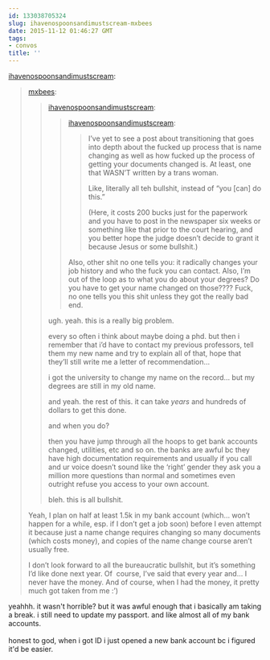 ```yaml
---
id: 133038705324
slug: ihavenospoonsandimustscream-mxbees
date: 2015-11-12 01:46:27 GMT
tags:
- convos
title: ''
---
```

<p><a class="tumblr_blog" href="http://ihavenospoonsandimustscream.tumblr.com/post/133038551355">ihavenospoonsandimustscream</a>:</p>
<blockquote>
<p><a class="tumblr_blog" href="http://mxbees.tumblr.com/post/133038097339">mxbees</a>:</p>
<blockquote>
<p><a class="tumblr_blog" href="http://ihavenospoonsandimustscream.tumblr.com/post/133036781960">ihavenospoonsandimustscream</a>:</p>
<blockquote>
<p><a class="tumblr_blog" href="http://ihavenospoonsandimustscream.tumblr.com/post/133036631160">ihavenospoonsandimustscream</a>:</p>
<blockquote>
<p>I’ve yet to see a post about transitioning that goes into depth about the fucked up process that is name changing as well as how fucked up the process of getting your documents changed is. At least, one that WASN’T written by a trans woman.<br></p>
<p>Like, literally all teh bullshit, instead of “you [can] do this.”</p>
<p>(Here, it costs 200 bucks just for the paperwork and you have to post in the newspaper six weeks or something like that prior to the court hearing, and you better hope the judge doesn’t decide to grant it because Jesus or some bullshit.)<br></p>
</blockquote>
<p>Also, other shit no one tells you: it radically changes your job history and who the fuck you can contact. Also, I’m out of the loop as to what you do about your degrees? Do you have to get your name changed on those???? Fuck, no one tells you this shit unless they got the really bad end.<br></p>
</blockquote>
<p>ugh. yeah. this is a really big problem.</p>

<p>every so often i think about maybe doing a phd. but then i remember that i’d have to contact my previous professors, tell them my new name and try to explain all of that, hope that they’ll still write me a letter of recommendation…</p>

<p>i got the university to change my name on the record… but my degrees are still in my old name.</p>

<p>and yeah. the rest of this. it can take <em>years</em> and hundreds of dollars to get this done.</p>

<p>and when you do?</p>

<p>then you have jump through all the hoops to get bank accounts changed, utilities, etc and so on. the banks are awful bc they have high documentation requirements and usually if you call and ur voice doesn’t sound like the ‘right’ gender they ask you a million more questions than normal and sometimes even outright refuse you access to your own account.</p>

<p>bleh. this is all bullshit.</p>
</blockquote>
<p>Yeah, I plan on half at least 1.5k in my bank account (which… won’t happen for a while, esp. if I don’t get a job soon) before I even attempt it because just a name change requires changing so many documents (which costs money), and copies of the name change course aren’t usually free.</p>

<p>I don’t look forward to all the bureaucratic bullshit, but it’s something I’d like done next year. Of  course, I’ve said that every year and… I never have the money. And of course, when I had the money, it pretty much got taken from me :’)<br></p>
</blockquote>

<p>yeahhh. it wasn't horrible? but it was awful enough that i basically am taking a break. i still need to update my passport. and like almost all of my bank accounts.<br/><br/>honest to god, when i got ID i just opened a new bank account bc i figured it'd be easier.</p>